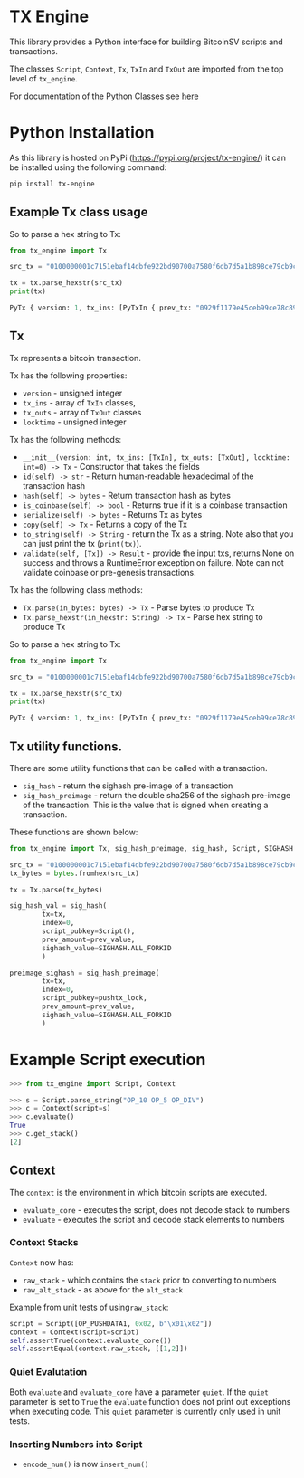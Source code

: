 # TX Engine

This library provides a Python interface for building BitcoinSV scripts and transactions.

The classes `Script`, `Context`, `Tx`, `TxIn` and `TxOut` are imported from the top level of `tx_engine`.

For documentation of the Python Classes see  [here](docs/PythonClasses.md)

# Python Installation
As this library is hosted on PyPi (https://pypi.org/project/tx-engine/) it can be installed using the following command:

```bash
pip install tx-engine
```

## Example Tx class usage
So to parse a hex string to Tx:

```python
from tx_engine import Tx

src_tx = "0100000001c7151ebaf14dbfe922bd90700a7580f6db7d5a1b898ce79cb9ce459e17f12909000000006b4830450221008b001e8d8110804ac66e467cd2452f468cba4a2a1d90d59679fe5075d24e5f5302206eb04e79214c09913fad1e3c0c2498be7f457ed63323ac6f2d9a38d53586a58d41210395deb00349c0ae73412a55bec70a7793fc6860a193d29dd61d73c6271ffcbd4cffffffff0103000000000000001976a91496795fb99fd6c0f214f7a0e96019f642225f52d288ac00000000"

tx = tx.parse_hexstr(src_tx)
print(tx)

PyTx { version: 1, tx_ins: [PyTxIn { prev_tx: "0929f1179e45ceb99ce78c891b5a7ddbf680750a7090bd22e9bf4df1ba1e15c7", prev_index: 0, sequence: 4294967295, script_sig: [0x48 0x30450221008b001e8d8110804ac66e467cd2452f468cba4a2a1d90d59679fe5075d24e5f5302206eb04e79214c09913fad1e3c0c2498be7f457ed63323ac6f2d9a38d53586a58d41 0x21 0x0395deb00349c0ae73412a55bec70a7793fc6860a193d29dd61d73c6271ffcbd4c] }], tx_outs: [PyTxOut { amount: 3, script_pubkey: [OP_DUP OP_HASH160 0x14 0x96795fb99fd6c0f214f7a0e96019f642225f52d2 OP_EQUALVERIFY OP_CHECKSIG] }], locktime: 0 }
```


## Tx

Tx represents a bitcoin transaction.

Tx has the following properties:
* `version` - unsigned integer
* `tx_ins` - array of `TxIn` classes,
* `tx_outs` - array of `TxOut` classes
* `locktime` - unsigned integer

Tx has the following methods:

* `__init__(version: int, tx_ins: [TxIn], tx_outs: [TxOut], locktime: int=0) -> Tx` - Constructor that takes the fields 
* `id(self) -> str` - Return human-readable hexadecimal of the transaction hash
* `hash(self) -> bytes` - Return transaction hash as bytes
* `is_coinbase(self) -> bool` - Returns true if it is a coinbase transaction
* `serialize(self) -> bytes` - Returns Tx as bytes
* `copy(self) -> Tx` - Returns a copy of the Tx
* `to_string(self) -> String` - return the Tx as a string. Note also that you can just print the tx (`print(tx)`).
* `validate(self, [Tx]) -> Result` - provide the input txs, returns None on success and throws a RuntimeError exception on failure. Note can not validate coinbase or pre-genesis transactions.

    
Tx has the following class methods:

* `Tx.parse(in_bytes: bytes) -> Tx`  - Parse bytes to produce Tx
* `Tx.parse_hexstr(in_hexstr: String) -> Tx`  - Parse hex string to produce Tx


So to parse a hex string to Tx:
```Python
from tx_engine import Tx

src_tx = "0100000001c7151ebaf14dbfe922bd90700a7580f6db7d5a1b898ce79cb9ce459e17f12909000000006b4830450221008b001e8d8110804ac66e467cd2452f468cba4a2a1d90d59679fe5075d24e5f5302206eb04e79214c09913fad1e3c0c2498be7f457ed63323ac6f2d9a38d53586a58d41210395deb00349c0ae73412a55bec70a7793fc6860a193d29dd61d73c6271ffcbd4cffffffff0103000000000000001976a91496795fb99fd6c0f214f7a0e96019f642225f52d288ac00000000"

tx = Tx.parse_hexstr(src_tx)
print(tx)

PyTx { version: 1, tx_ins: [PyTxIn { prev_tx: "0929f1179e45ceb99ce78c891b5a7ddbf680750a7090bd22e9bf4df1ba1e15c7", prev_index: 0, sequence: 4294967295, script_sig: [0x48 0x30450221008b001e8d8110804ac66e467cd2452f468cba4a2a1d90d59679fe5075d24e5f5302206eb04e79214c09913fad1e3c0c2498be7f457ed63323ac6f2d9a38d53586a58d41 0x21 0x0395deb00349c0ae73412a55bec70a7793fc6860a193d29dd61d73c6271ffcbd4c] }], tx_outs: [PyTxOut { amount: 3, script_pubkey: [OP_DUP OP_HASH160 0x14 0x96795fb99fd6c0f214f7a0e96019f642225f52d2 OP_EQUALVERIFY OP_CHECKSIG] }], locktime: 0 }
```

## Tx utility functions.

There are some utility functions that can be called with a transaction. 
* `sig_hash` - return the sighash pre-image of a transaction
* `sig_hash_preimage` - return the double sha256 of the sighash pre-image of the transaction. This is the value that is signed when creating a transaction.

These functions are shown below:

```Python
from tx_engine import Tx, sig_hash_preimage, sig_hash, Script, SIGHASH

src_tx = "0100000001c7151ebaf14dbfe922bd90700a7580f6db7d5a1b898ce79cb9ce459e17f12909000000006b4830450221008b001e8d8110804ac66e467cd2452f468cba4a2a1d90d59679fe5075d24e5f5302206eb04e79214c09913fad1e3c0c2498be7f457ed63323ac6f2d9a38d53586a58d41210395deb00349c0ae73412a55bec70a7793fc6860a193d29dd61d73c6271ffcbd4cffffffff0103000000000000001976a91496795fb99fd6c0f214f7a0e96019f642225f52d288ac00000000"
tx_bytes = bytes.fromhex(src_tx)

tx = Tx.parse(tx_bytes)

sig_hash_val = sig_hash(
        tx=tx,
        index=0,
        script_pubkey=Script(),
        prev_amount=prev_value,
        sighash_value=SIGHASH.ALL_FORKID
        )

preimage_sighash = sig_hash_preimage(
        tx=tx,
        index=0,
        script_pubkey=pushtx_lock,
        prev_amount=prev_value,
        sighash_value=SIGHASH.ALL_FORKID
        )
```

# Example Script execution

```python
>>> from tx_engine import Script, Context

>>> s = Script.parse_string("OP_10 OP_5 OP_DIV")
>>> c = Context(script=s)
>>> c.evaluate()
True
>>> c.get_stack()
[2]
```


## Context

The `context` is the environment in which bitcoin scripts are executed.

* `evaluate_core` - executes the script, does not decode stack to numbers
* `evaluate` - executes the script and decode stack elements to numbers

### Context Stacks
`Context` now has: 
* `raw_stack` - which contains the `stack` prior to converting to numbers
* `raw_alt_stack` - as above for the `alt_stack`

Example from unit tests of using`raw_stack`:
```python
script = Script([OP_PUSHDATA1, 0x02, b"\x01\x02"])
context = Context(script=script)
self.assertTrue(context.evaluate_core())
self.assertEqual(context.raw_stack, [[1,2]])
```

### Quiet Evalutation
 Both `evaluate` and `evaluate_core` have a parameter `quiet`.
 If the `quiet` parameter is set to `True` the `evaluate` function does not print out exceptions when executing code.  This `quiet` parameter is currently only used in unit tests.

### Inserting Numbers into Script

* `encode_num()` is now `insert_num()`

